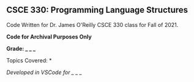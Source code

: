 ## CSCE 330: Programming Language Structures
Code Written for Dr. James O'Reilly CSCE 330 class for Fall of 2021.

**Code for Archival Purposes Only**

**Grade: _ _ _**

Topics Covered: 
* 



*Developed in VSCode for _ _ _*

